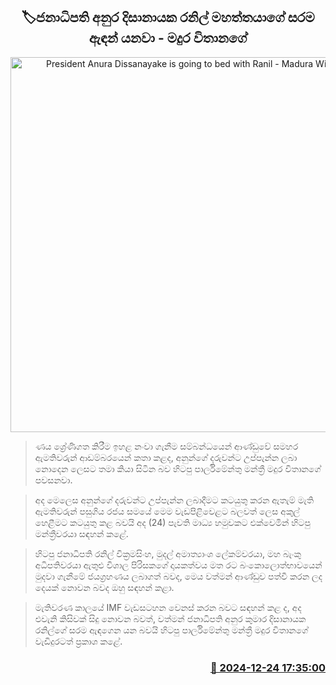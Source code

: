 <p align='center'><b><h2 align='center' title='President Anura Dissanayake is going to bed with Ranil - Madura Withanage'>🏷ජනාධිපති අනුර දිසානායක රනිල් මහත්තයාගේ සරම ඇඳන් යනවා - මදුර විතානගේ</h2></b></p>
<p align='center'><img src='https://helakuru.sgp1.cdn.digitaloceanspaces.com/esana/images/lib/madura-vithanage-media.jpg' width='600' alt='President Anura Dissanayake is going to bed with Ranil - Madura Withanage'></p>

> ණය ශ්‍රේණිගත කිරීම ඉහළ නංවා ගැනීම සම්බන්ධයෙන් ආණ්ඩුවේ සමහර ඇමතිවරුන් ආඩම්බරයෙන් කතා කළද, අනුන්ගේ දරුවන්ට උප්පැන්න ලබා නොදෙන ලෙසට තමා කියා සිටින බව හිටපු පාර්ලිමේන්තු මන්ත්‍රී මදුර විතානගේ පවසනවා.

> අද මෙලෙස අනුන්ගේ දරුවන්ට උප්පැන්න ලබාදීමට කටයුතු කරන ඇතැම් මැති ඇමතිවරුන් පසුගිය රජය සමයේ මෙම වැඩපිළිවෙළට බලවත් ලෙස අකුල් හෙළීමට කටයුතු කළ බවයි අද (24) පැවති මාධ්‍ය හමුවකට එක්වෙමින් හිටපු මන්ත්‍රීවරයා සඳහන් කළේ.

> හිටපු ජනාධිපති රනිල් වික්‍රමසිංහ, මුදල් අමාත්‍යාංශ ලේකම්වරයා, මහ බැංකු අධිපතිවරයා ඇතුළු විශාල පිරිසකගේ දායකත්වය මත රට බංකොලොත්භාවයෙන් මුදවා ගැනීමේ ජයග්‍රහණය ලබාගත් බවද, මෙය වත්මන් ආණ්ඩුව පත්වී කරන ලද දෙයක් නොවන බවද ඔහු සඳහන් කළා.

> මැතිවරණ කාලයේ IMF වැඩසටහන වෙනස් කරන බවට සඳහන් කළ ද, අද එවැනි කිසිවක් සිදු නොවන බවත්, වත්මන් ජනාධිපති අනුර කුමාර දිසානායක රනිල්ගේ සරම ඇඳගෙන යන බවයි හිටපු පාර්ලිමේන්තු මන්ත්‍රී මදුර විතානගේ වැඩිදුරටත් ප්‍රකාශ කළේ.



<h3 align='right'><a href='https://www.helakuru.lk/esana/p/106113/'>📅 2024-12-24 17:35:00</a></h3>
